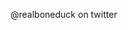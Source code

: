 @realboneduck on twitter

<!---
realboneduck/realboneduck is a ✨ special ✨ repository because its `README.md` (this file) appears on your GitHub profile.
You can click the Preview link to take a look at your changes.
--->
